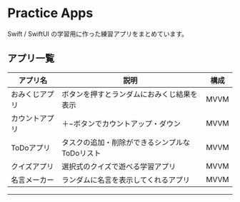 # Practice Apps

Swift / SwiftUI の学習用に作った練習アプリをまとめています。

## アプリ一覧

| アプリ名 | 説明 | 構成 |
|---------|------|------|
| おみくじアプリ | ボタンを押すとランダムにおみくじ結果を表示 | MVVM |
| カウントアプリ | ＋−ボタンでカウントアップ・ダウン | MVVM |
| ToDoアプリ | タスクの追加・削除ができるシンプルなToDoリスト | MVVM |
| クイズアプリ | 選択式のクイズで遊べる学習アプリ | MVVM |
| 名言メーカー | ランダムに名言を表示してくれるアプリ | MVVM |

---
